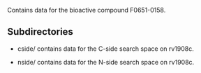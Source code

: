 Contains data for the bioactive compound F0651-0158.

## Subdirectories

- cside/ contains data for the C-side search space on rv1908c.

- nside/ contains data for the N-side search space on rv1908c.

